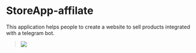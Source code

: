 # StoreApp-affilate
This application helps people to create a website to sell products integrated with a telegram bot.
> <a href="https://patreon.com/mrabdurakhimov"><img src="https://img.shields.io/badge/Patreons-0%2B-orange" /></a>
